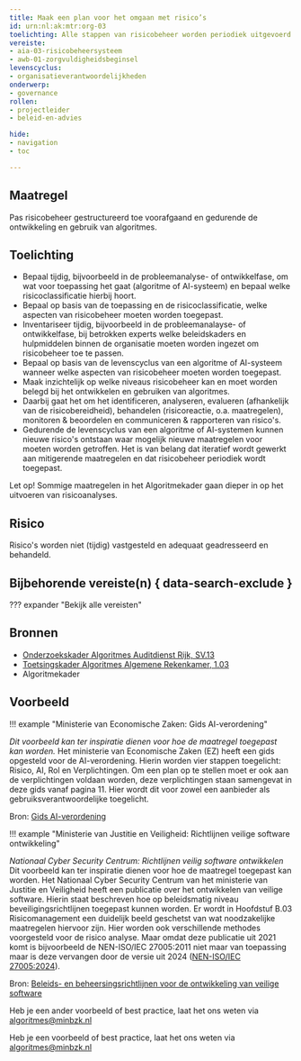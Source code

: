 ```yaml
---
title: Maak een plan voor het omgaan met risico’s
id: urn:nl:ak:mtr:org-03
toelichting: Alle stappen van risicobeheer worden periodiek uitgevoerd en op het juiste niveau in de organisatie behandeld.
vereiste: 
- aia-03-risicobeheersysteem
- awb-01-zorgvuldigheidsbeginsel
levenscyclus: 
- organisatieverantwoordelijkheden
onderwerp: 
- governance
rollen:
- projectleider
- beleid-en-advies

hide:
- navigation
- toc

---
```


<!-- Let op! onderstaande regel met 'tags' niet weghalen! Deze maakt automatisch de knopjes op basis van de metadata  -->
<!-- tags -->

## Maatregel
<!-- Vul hier een omschrijving in van wat deze maatregel inhoudt. -->
Pas risicobeheer gestructureerd toe voorafgaand en gedurende de ontwikkeling en gebruik van algoritmes.
  
## Toelichting
<!-- Geef hier een toelichting van deze maatregel -->
- Bepaal tijdig, bijvoorbeeld in de probleemanalyse- of ontwikkelfase, om wat voor toepassing het gaat (algoritme of AI-systeem) en bepaal welke risicoclassificatie hierbij hoort.
- Bepaal op basis van de toepassing en de risicoclassificatie, welke aspecten van risicobeheer moeten worden toegepast.
- Inventariseer tijdig, bijvoorbeeld in de probleemanalayse- of ontwikkelfase, bij betrokken experts welke beleidskaders en hulpmiddelen binnen de organisatie moeten worden ingezet om risicobeheer toe te passen.
- Bepaal op basis van de levenscyclus van een algoritme of AI-systeem wanneer welke aspecten van risicobeheer moeten worden toegepast. 
- Maak inzichtelijk op welke niveaus risicobeheer kan en moet worden belegd bij het ontwikkelen en gebruiken van algoritmes.
- Daarbij gaat het om het identificeren, analyseren, evalueren (afhankelijk van de risicobereidheid), behandelen (risicoreactie, o.a. maatregelen), monitoren & beoordelen en communiceren & rapporteren van risico's.
- Gedurende de levenscyclus van een algoritme of AI-systemen kunnen nieuwe risico's ontstaan waar mogelijk nieuwe maatregelen voor moeten worden getroffen. Het is van belang dat iteratief wordt gewerkt aan mitigerende maatregelen en dat risicobeheer periodiek wordt toegepast.

Let op! Sommige maatregelen in het Algoritmekader gaan dieper in op het uitvoeren van risicoanalyses. 
   
## Risico
Risico's worden niet (tijdig) vastgesteld en adequaat geadresseerd en behandeld.  

## Bijbehorende vereiste(n) { data-search-exclude }
<!-- Hier volgt een lijst met vereisten op basis van de in de metadata ingevulde vereiste -->

<!-- Let op! onderstaande regel met 'list_vereisten_on_maatregelen_page' niet weghalen! Deze maakt automatisch een lijst van bijbehorende verseisten op basis van de metadata  -->
??? expander "Bekijk alle vereisten"
    <!-- list_vereisten_on_maatregelen_page -->

## Bronnen 
<!-- Vul hier de relevante bronnen in voor deze maatregel -->
- [Onderzoekskader Algoritmes Auditdienst Rijk, SV.13 ](https://www.rijksoverheid.nl/documenten/rapporten/2023/07/11/onderzoekskader-algoritmes-adr-2023)
- [Toetsingskader Algoritmes Algemene Rekenkamer, 1.03](https://www.rekenkamer.nl/onderwerpen/algoritmes/documenten/publicaties/2024/05/15/het-toetsingskader-aan-de-slag)
- Algoritmekader

## Voorbeeld
!!! example "Ministerie van Economische Zaken: Gids AI-verordening"

  _Dit voorbeeld kan ter inspiratie dienen voor hoe de maatregel toegepast kan worden._
  Het ministerie van Economische Zaken (EZ) heeft een gids opgesteld voor de AI-verordening. Hierin worden vier stappen toegelicht: Risico, AI, Rol en Verplichtingen. Om een plan op te stellen moet er ook aan de verplichtingen voldaan worden, deze verplichtingen staan samengevat in deze gids vanaf pagina 11. Hier wordt dit voor zowel een aanbieder als gebruiksverantwoordelijke toegelicht.
      
  Bron: [Gids AI-verordening](https://www.rijksoverheid.nl/documenten/brochures/2024/10/16/gids-ai-verordening)


!!! example "Ministerie van Justitie en Veiligheid: Richtlijnen veilige software ontwikkeling"

  _Nationaal Cyber Security Centrum: Richtlijnen veilig software ontwikkelen_
  Dit voorbeeld kan ter inspiratie dienen voor hoe de maatregel toegepast kan worden.
  Het Nationaal Cyber Security Centrum van het ministerie van Justitie en Veiligheid heeft een publicatie over het ontwikkelen van veilige software. Hierin staat beschreven hoe op beleidsmatig niveau beveiligingsrichtlijnen toegepast kunnen worden. Er wordt in Hoofdstuf B.03 Risicomanagement een duidelijk beeld geschetst van wat noodzakelijke maatregelen hiervoor zijn. 
  Hier worden ook verschillende methodes voorgesteld voor de risico analyse. Maar omdat deze publicatie uit 2021 komt is bijvoorbeeld de NEN-ISO/IEC 27005:2011 niet maar van toepassing maar is deze vervangen door de versie uit 2024 ([NEN-ISO/IEC 27005:2024](https://www.nen.nl/nen-en-iso-iec-27005-2024-en-327805)).
  
  Bron: [Beleids- en beheersingsrichtlijnen voor de ontwikkeling van veilige software](https://www.ncsc.nl/documenten/publicaties/2019/mei/01/beleids--en-beheersingsrichtlijnen-voor-de-ontwikkeling-van-veilige-software)


Heb je een ander voorbeeld of best practice, laat het ons weten via [algoritmes@minbzk.nl](mailto:algoritmes@minbzk.nl)

Heb je een voorbeeld of best practice, laat het ons weten via [algoritmes@minbzk.nl](mailto:algoritmes@minbzk.nl)
